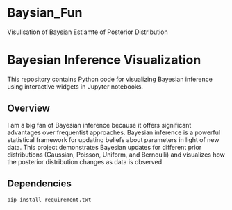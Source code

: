# Baysian_Fun
Visulisation of Baysian Estiamte of Posterior Distribution


# Bayesian Inference Visualization

This repository contains Python code for visualizing Bayesian inference using interactive widgets in Jupyter notebooks.

## Overview
I am a big fan of Bayesian inference because it offers significant advantages over frequentist approaches. Bayesian inference is a powerful statistical framework for updating beliefs about parameters in light of new data. This project demonstrates Bayesian updates for different prior distributions (Gaussian, Poisson, Uniform, and Bernoulli) and visualizes how the posterior distribution changes as data is observed

## Dependencies

```bahs
pip install requirement.txt


